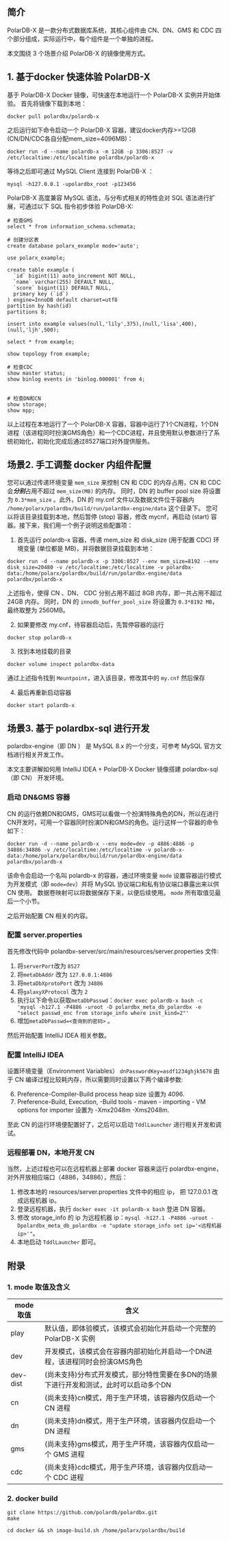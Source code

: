 ## 简介
PolarDB-X 是一款分布式数据库系统，其核心组件由 CN、DN、GMS 和 CDC 四个部分组成，实际运行中，每个组件是一个单独的进程。

本文围绕 3 个场景介绍 PolarDB-X 的镜像使用方式。

## 1. 基于docker 快速体验 PolarDB-X

基于 PolarDB-X Docker 镜像，可快速在本地运行一个 PolarDB-X 实例并开始体验。
首先将镜像下载到本地：

```shell
docker pull polardbx/polardb-x
```

之后运行如下命令启动一个 PolarDB-X 容器，建议docker内存>=12GB (CN/DN/CDC各自分配mem_size=4096MB)：

```shell
docker run -d --name polardb-x -m 12GB -p 3306:8527 -v /etc/localtime:/etc/localtime polardbx/polardb-x
```

等待之后即可通过 MySQL Client 连接到 PolarDB-X ：

```shell
mysql -h127.0.0.1 -upolardbx_root -p123456
```

PolarDB-X 高度兼容 MySQL 语法，与分布式相关的特性会对 SQL 语法进行扩展，可通过以下 SQL 指令初步体验 PolarDB-X:

```mysql
# 检查GMS 
select * from information_schema.schemata;

# 创建分区表
create database polarx_example mode='auto';

use polarx_example;

create table example (
  `id` bigint(11) auto_increment NOT NULL,
  `name` varchar(255) DEFAULT NULL,
  `score` bigint(11) DEFAULT NULL,
  primary key (`id`)
) engine=InnoDB default charset=utf8 
partition by hash(id) 
partitions 8;

insert into example values(null,'lily',375),(null,'lisa',400),(null,'ljh',500);

select * from example;

show topology from example;

# 检查CDC
show master status;
show binlog events in 'binlog.000001' from 4;


# 检查DN和CN
show storage;  
show mpp;
```

以上过程在本地运行了一个 PolarDB-X 容器，容器中运行了1个CN进程，1个DN进程（该进程同时扮演GMS角色）和一个CDC进程，并且使用默认参数进行了系统初始化，初始化完成后通过8527端口对外提供服务。

## 场景2. 手工调整 docker 内组件配置

您可以通过传递环境变量 `mem_size` 来控制 CN 和 CDC 的内存占用，CN 和 CDC 会***分别***占用不超过 `mem_size(MB)` 的内存。
同时，DN 的 buffer pool size 将设置为 `0.3*mem_size` 。此外，DN 的 my.cnf 文件以及数据文件位于容器内 `/home/polarx/polardbx/build/run/polardbx-engine/data` 这个目录下。
您可以将该目录挂载到本地，然后暂停 (stop) 容器，修改 mycnf，再启动 (start) 容器。接下来，我们用一个例子说明这些配置项：

1. 首先运行 polardb-x 容器，传递 mem_size 和 disk_size (用于配置 CDC) 环境变量 (单位都是 MB)，并将数据目录挂载到本地：
```shell
docker run -d --name polardb-x -p 3306:8527 --env mem_size=8192 --env disk_size=20480 -v /etc/localtime:/etc/localtime -v polardbx-data:/home/polarx/polardbx/build/run/polardbx-engine/data polardbx/polardb-x
```
上述指令，使得 CN 、DN、 CDC 分别占用不超过 8GB 内存，即一共占用不超过 24GB 内存。
同时，DN 的 `innodb_buffer_pool_size` 将设置为 `0.3*8192 MB`，最终取整为 2560MB。

2. 如果要修改 my.cnf，待容器启动后，先暂停容器的运行
```shell
docker stop polardb-x 
```

3. 找到本地挂载的目录
```shell
docker volume inspect polardbx-data
```
通过上述指令找到 `Mountpoint`，进入该目录，修改其中的 `my.cnf` 然后保存

4. 最后再重新启动容器
```shell
docker start polardb-x 
```

## 场景3. 基于 polardbx-sql 进行开发

polardbx-engine（即 DN ） 是 MySQL 8.x 的一个分支，可参考 MySQL 官方文档进行相关开发工作。

本文主要讲解如何用 IntelliJ IDEA + PolarDB-X Docker 镜像搭建 polardbx-sql（即 CN） 开发环境。

### 启动 DN&GMS 容器
CN 的运行依赖DN和GMS，GMS可以看做一个扮演特殊角色的DN，所以在进行CN开发时，可用一个容器同时扮演DN和GMS的角色。运行这样一个容器的命令如下：

```shell
docker run -d --name polardb-x --env mode=dev -p 4886:4886 -p 34886:34886 -v /etc/localtime:/etc/localtime -v polardb-x-data:/home/polarx/polardbx/build/run/polardbx-engine/data polardbx/polardb-x
```

该命令会启动一个名叫 polardb-x 的容器，通过环境变量 `mode` 设置容器运行模式为开发模式（即 `mode=dev`）并将 MySQL 协议端口和私有协议端口暴露出来以供 CN 使用。
数据卷映射可以将数据保存下来，以便后续使用。
`mode` 所有取值见最后一个小节。

之后开始配置 CN 相关的内容。

### 配置 server.properties
首先修改代码中 polardbx-server/src/main/resources/server.properties 文件:

1. 将`serverPort`改为 `8527`
2. 将`metaDbAddr` 改为 `127.0.0.1:4886`
3. 将`metaDbXprotoPort` 改为 `34886`
4. 将`galaxyXProtocol` 改为 `2`
5. 执行以下命令以获取`metaDbPasswd`：`docker exec polardb-x bash -c 'mysql -h127.1 -P4886 -uroot -D polardbx_meta_db_polardbx -e "select passwd_enc from storage_info where inst_kind=2"'` 
6. 增加`metaDbPasswd=<查询到的密码>` 。

然后开始配置 IntelliJ IDEA 相关参数。

### 配置 IntelliJ IDEA
设置环境变量（Environment Variables） `dnPasswordKey=asdf1234ghjk5678`
由于 CN 编译过程比较耗内存，所以需要同时设置以下两个编译参数:

6. Preference-Compiler-Build process heap size 设置为 4096.
7. Preference-Build, Execution, -Build tools - maven - importing - VM options for importer 设置为 -Xmx2048m -Xms2048m.

至此 CN 的运行环境便配置好了，之后可以启动 `TddlLauncher` 进行相关开发和调试。

### 远程部署 DN，本地开发 CN
当然，上述过程也可以在远程机器上部署 docker 容器来运行 polardbx-engine，
对外开放相应端口（4886，34886），然后：
1. 修改本地的 resources/server.properties 文件中的相应 ip，
把 127.0.0.1 改成远程机器 ip。
2. 登录远程机器，执行 `docker exec -it polardb-x bash` 登进 DN 容器。
3. 修改 storage_info 的 ip 为远程机器 ip：`mysql -h127.1 -P4886 -uroot -Dpolardbx_meta_db_polardbx -e "update storage_info set ip='<远程机器 ip>'"`。
4. 本地启动 `TddlLauncher` 即可。

## 附录

### 1. mode 取值及含义

| mode 取值  | 含义                                             |
|----------|------------------------------------------------|
| play     | 默认值，即体验模式，该模式会初始化并启动一个完整的 PolarDB-X 实例         |
| dev      | 开发模式，该模式会在容器内部初始化并启动一个DN进程，该进程同时会扮演GMS角色       |
| dev-dist | (尚未支持)分布式开发模式，部分特性需要在多DN的场景下进行开发和测试，此时可以启动多个DN |
| cn       | (尚未支持)cn模式，用于生产环境，该容器内仅启动一个 CN 进程              |
| dn       | (尚未支持)dn模式，用于生产环境，该容器内仅启动一个 DN 进程              |
| gms      | (尚未支持)gms模式，用于生产环境，该容器内仅启动一个 GMS 进程            |
| cdc      | (尚未支持)cdc模式，用于生产环境，该容器内仅启动一个 CDC 进程            |


### 2. docker build

```shell
git clone https://github.com/polardb/polardbx.git
make

cd docker && sh image-build.sh /home/polarx/polardbx/build
```
